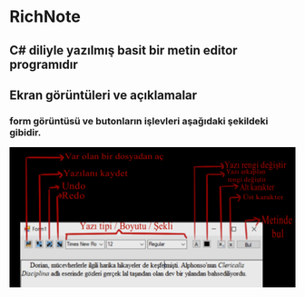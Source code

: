 # RichNote
## C# diliyle yazılmış basit bir metin editor programıdır

## Ekran görüntüleri ve açıklamalar

### form görüntüsü ve butonların işlevleri aşağıdaki şekildeki gibidir.
![..](https://github.com/serifegnll/RichNote/blob/main/richNote_ss/formaciklama.png)

